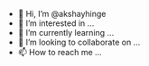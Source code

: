 - 👋 Hi, I’m @akshayhinge
- 👀 I’m interested in ...
- 🌱 I’m currently learning ...
- 💞️ I’m looking to collaborate on ...
- 📫 How to reach me ...

<!---
akshayhinge/akshayhinge is a ✨ special ✨ repository because its `README.md` (this file) appears on your GitHub profile.
You can click the Preview link to take a look at your changes.
--->
